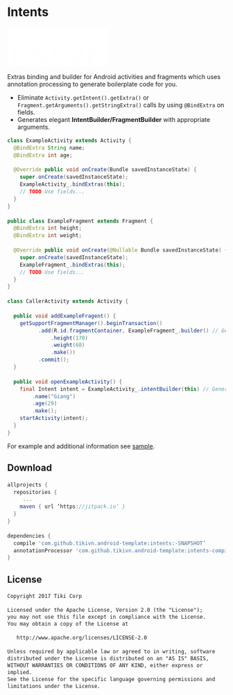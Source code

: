 Intents
=======

![Logo](../logo.png)

Extras binding and builder for Android activities and fragments which uses annotation processing to generate boilerplate code for you.

 * Eliminate `Activity.getIntent().getExtra()` or `Fragment.getArguments().getStringExtra()` calls by using `@BindExtra` on fields.
 * Generates elegant **IntentBuilder/FragmentBuilder** with appropriate arguments.

```java
class ExampleActivity extends Activity {
  @BindExtra String name;
  @BindExtra int age;

  @Override public void onCreate(Bundle savedInstanceState) {
    super.onCreate(savedInstanceState);
    ExampleActivity_.bindExtras(this);
    // TODO Use fields...
  }
}

public class ExampleFragment extends Fragment {
  @BindExtra int height;
  @BindExtra int weight;

  @Override public void onCreate(@Nullable Bundle savedInstanceState) {
    super.onCreate(savedInstanceState);
    ExampleFragment_.bindExtras(this);
    // TODO Use fields...
  }
}

class CallerActivity extends Activity {  
  
  public void addExampleFragent() {
    getSupportFragmentManager().beginTransaction()
          .add(R.id.fragmentContainer, ExampleFragment_.builder() // Generated by the library
              .height(170)
              .weight(60)
              .make())
          .commit();
  }
  
  public void openExampleActivity() {
    final Intent intent = ExampleActivity_.intentBuilder(this) // Generated by the library
        .name("Giang")
        .age(29)
        .make();
    startActivity(intent);
  }
}
```

For example and additional information see [sample](../sample).

Download
--------

```groovy
allprojects {
  repositories {
	 ...
    maven { url ‘https://jitpack.io’ }
  }
}

dependencies {
  compile 'com.github.tikivn.android-template:intents:-SNAPSHOT’
  annotationProcessor 'com.github.tikivn.android-template:intents-compiler:-SNAPSHOT'
}
```

License
-------

    Copyright 2017 Tiki Corp

    Licensed under the Apache License, Version 2.0 (the "License");
    you may not use this file except in compliance with the License.
    You may obtain a copy of the License at

       http://www.apache.org/licenses/LICENSE-2.0

    Unless required by applicable law or agreed to in writing, software
    distributed under the License is distributed on an "AS IS" BASIS,
    WITHOUT WARRANTIES OR CONDITIONS OF ANY KIND, either express or implied.
    See the License for the specific language governing permissions and
    limitations under the License.
